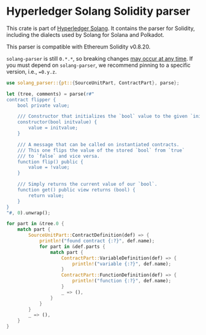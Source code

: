# Hyperledger Solang Solidity parser

This crate is part of [Hyperledger Solang](https://solang.readthedocs.io/). It contains the
parser for Solidity, including the dialects used by Solang for Solana and Polkadot.

This parser is compatible with Ethereum Solidity v0.8.20.

`solang-parser` is still `0.*.*`, so breaking changes [may occur at any time](https://semver.org/#spec-item-4). If you must depend on `solang-parser`, we recommend pinning to a specific version, i.e., `=0.y.z`.

```rust
use solang_parser::{pt::{SourceUnitPart, ContractPart}, parse};

let (tree, comments) = parse(r#"
contract flipper {
    bool private value;

    /// Constructor that initializes the `bool` value to the given `init_value`.
    constructor(bool initvalue) {
        value = initvalue;
    }

    /// A message that can be called on instantiated contracts.
    /// This one flips the value of the stored `bool` from `true`
    /// to `false` and vice versa.
    function flip() public {
        value = !value;
    }

    /// Simply returns the current value of our `bool`.
    function get() public view returns (bool) {
        return value;
    }
}
"#, 0).unwrap();

for part in &tree.0 {
    match part {
        SourceUnitPart::ContractDefinition(def) => {
            println!("found contract {:?}", def.name);
            for part in &def.parts {
                match part {
                    ContractPart::VariableDefinition(def) => {
                        println!("variable {:?}", def.name);
                    }
                    ContractPart::FunctionDefinition(def) => {
                        println!("function {:?}", def.name);
                    }
                    _ => (),
                }
            }
        }
        _ => (),
    }
}
```

